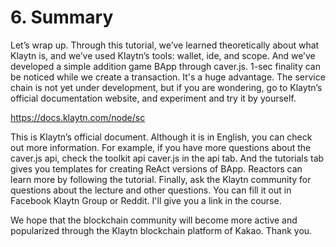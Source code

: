 # 6. Summary

Let’s wrap up. Through this tutorial, we’ve learned theoretically about what Klaytn is, and we’ve used Klaytn’s tools: wallet, ide, and scope. And we’ve developed a simple addition game BApp through caver.js. 1-sec finality can be noticed while we create a transaction. It's a huge advantage. The service chain is not yet under development, but if you are wondering, go to Klaytn’s official documentation website, and experiment and try it by yourself.

https://docs.klaytn.com/node/sc

This is Klaytn’s official document. Although it is in English, you can check out more information. For example, if you have more questions about the caver.js api, check the toolkit api caver.js in the api tab. And the tutorials tab gives you templates for creating ReAct versions of BApp. Reactors can learn more by following the tutorial. Finally, ask the Klaytn community for questions about the lecture and other questions. You can fill it out in Facebook Klaytn Group or Reddit. I'll give you a link in the course.

We hope that the blockchain community will become more active and popularized through the Klaytn blockchain platform of Kakao. Thank you.

